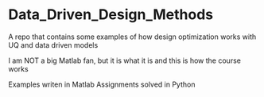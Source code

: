 # Data_Driven_Design_Methods
A repo that contains some examples of how design optimization works with UQ and data driven models

I am NOT a big Matlab fan, but it is what it is and this is how the course works

Examples writen in Matlab
Assignments solved in Python 
